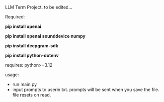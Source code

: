 LLM Term Project.
to be edited...

Required:

**pip install openai**

**pip install openai sounddevice numpy**

**pip install deepgram-sdk**

**pip install python-dotenv**

requires: python>=3.12

usage:

- run main.py
- input prompts to userin.txt. prompts will be sent when you save the file. file resets on read.
